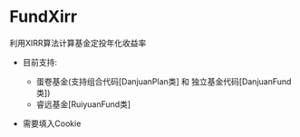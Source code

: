 # FundXirr
利用XIRR算法计算基金定投年化收益率

- 目前支持: 
  - 蛋卷基金(支持组合代码[DanjuanPlan类] 和 独立基金代码[DanjuanFund类])
  - 睿远基金[RuiyuanFund类]

- 需要填入Cookie
